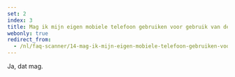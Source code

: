 ```yaml
---
set: 2
index: 3
title: Mag ik mijn eigen mobiele telefoon gebruiken voor gebruik van de CoronaCheck Scanner?
webonly: true
redirect_from: 
  - /nl/faq-scanner/14-mag-ik-mijn-eigen-mobiele-telefoon-gebruiken-voor-gebruik-van-de-scanner
---
```

Ja, dat mag.
